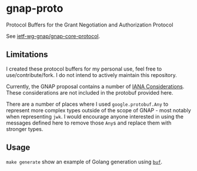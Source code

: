 # gnap-proto

Protocol Buffers for the Grant Negotiation and Authorization Protocol

See [ietf-wg-gnap/gnap-core-protocol](https:///github.com/ietf-wg-gnap/gnap-core-protocol).

## Limitations

I created these protocol buffers for my personal use, feel free to use/contribute/fork. I do not intend to actively maintain this repository.

Currently, the GNAP proposal contains a number of [IANA Considerations](https://github.com/ietf-wg-gnap/gnap-core-protocol/blob/main/draft-ietf-gnap-core-protocol.md#IANA). These considerations are not included in the protobuf provided here.

There are a number of places where I used `google.protobuf.Any` to represent more complex types outside of the scope of GNAP - most notably when representing `jwk`. I would encourage anyone interested in using the messages defined here to remove those `Any`s and replace them with stronger types.

## Usage

`make generate` show an example of Golang generation using [`buf`](https://buf.build).
